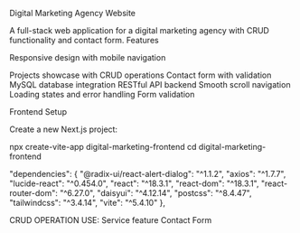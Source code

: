 Digital Marketing Agency Website

A full-stack web application for a digital marketing agency with CRUD functionality and contact form.
Features

Responsive design with mobile navigation

Projects showcase with CRUD operations
Contact form with validation
MySQL database integration
RESTful API backend
Smooth scroll navigation
Loading states and error handling
Form validation

Frontend Setup

Create a new Next.js project:

npx create-vite-app digital-marketing-frontend
cd digital-marketing-frontend

"dependencies": {
    "@radix-ui/react-alert-dialog": "^1.1.2",
    "axios": "^1.7.7",
    "lucide-react": "^0.454.0",
    "react": "^18.3.1",
    "react-dom": "^18.3.1",
    "react-router-dom": "^6.27.0",
    "daisyui": "^4.12.14",
    "postcss": "^8.4.47",
    "tailwindcss": "^3.4.14",
    "vite": "^5.4.10"
  },

  CRUD OPERATION USE:
  Service feature
  Contact Form
